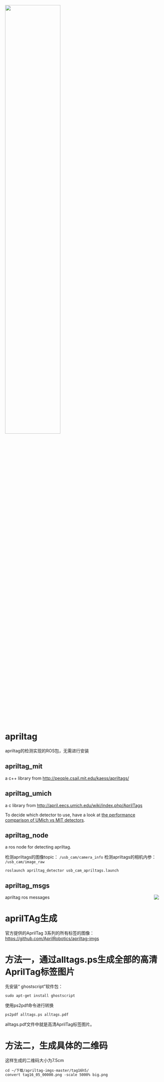 <img src="https://i.imgur.com/qI1Jfyl.gif"  width="60%"/>

# apriltag
apriltag的检测实现的ROS包，无需进行安装
## apriltag_mit

a c++ library from http://people.csail.mit.edu/kaess/apriltags/

## apriltag_umich

a c library from http://april.eecs.umich.edu/wiki/index.php/AprilTags

To decide which detector to use, have a look at
[the performance comparison of UMich vs MIT detectors](docs/performance_comparison.md).

## apriltag_node

a ros node for detecting apriltag.

检测apriltags的图像topic： `/usb_cam/camera_info`
检测apriltags的相机内参： `/usb_cam/image_raw`

```
roslaunch apriltag_detector usb_cam_apriltags.launch
```

## apriltag_msgs

apriltag ros messages
<img align="right" src="https://i.imgur.com/BzOnbkS.gif" />
# aprilTAg生成
官方提供的AprilTag 3系列的所有标签的图像：https://github.com/AprilRobotics/apriltag-imgs
# 方法一，通过alltags.ps生成全部的高清AprilTag标签图片
先安装“ ghostscript”软件包：

    sudo apt-get install ghostscript

使用ps2pdf命令进行转换

    ps2pdf alltags.ps alltags.pdf
    
alltags.pdf文件中就是高清AprilTag标签图片。

# 方法二，生成具体的二维码
 这样生成的二维码大小为7.5cm 
 
    cd ~/下载/apriltag-imgs-master/tag16h5/
    convert tag16_05_00000.png -scale 5000% big.png
